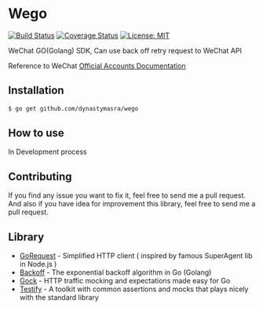 # Wego

[![Build Status](https://travis-ci.org/dynastymasra/wego.svg?branch=master)](https://travis-ci.org/dynastymasra/wego)
[![Coverage Status](https://coveralls.io/repos/github/dynastymasra/wego/badge.svg?branch=master)](https://coveralls.io/github/dynastymasra/wego?branch=master)
[![License: MIT](https://img.shields.io/badge/license-MIT-yellow.svg)](https://opensource.org/licenses/MIT)

WeChat GO(Golang) SDK, Can use back off retry request to WeChat API

Reference to WeChat [Official Accounts Documentation](http://open.wechat.com/cgi-bin/newreadtemplate?t=overseas_open/docs/oa/index#oa_index)

## Installation

```bash
$ go get github.com/dynastymasra/wego
```

## How to use

In Development process

## Contributing

If you find any issue you want to fix it, feel free to send me a pull request. 
And also if you have idea for improvement this library, feel free to send me a pull request.

## Library

* [GoRequest](https://github.com/parnurzeal/gorequest) - Simplified HTTP client ( inspired by famous SuperAgent lib in Node.js )
* [Backoff](https://github.com/cenkalti/backoff) - The exponential backoff algorithm in Go (Golang)
* [Gock](https://github.com/h2non/gock) - HTTP traffic mocking and expectations made easy for Go
* [Testify](https://github.com/stretchr/testify) - A toolkit with common assertions and mocks that plays nicely with the standard library
